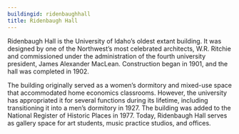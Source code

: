 ```yaml
---
buildingid: ridenbaughhall
title: Ridenbaugh Hall
---
```


Ridenbaugh Hall is the University of Idaho’s oldest extant building. It was designed by one of the
Northwest’s most celebrated architects, W.R. Ritchie and commissioned under the administration of the
fourth university president, James Alexander MacLean. Construction began in 1901, and the hall was completed in 1902. 

The building originally served as a women’s
dormitory and mixed-use space that accommodated home economics classrooms. However, the university
has appropriated it for several functions during its lifetime, including transitioning it into a men’s
dormitory in 1927. The building was added to the National Register of Historic Places in 1977. Today, Ridenbaugh Hall serves as gallery space for art students, music practice studios, and offices. 

